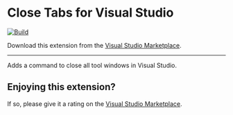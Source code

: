 ﻿[marketplace]: https://marketplace.visualstudio.com/items?itemName=Timwi.RTVS2022CloseAllToolWindows

# Close Tabs for Visual Studio

[![Build](https://github.com/RT-Projects/CloseAllToolWindows/actions/workflows/build.yaml/badge.svg)](https://github.com/RT-Projects/CloseAllToolWindows/actions/workflows/build.yaml)

Download this extension from the [Visual Studio Marketplace][marketplace].

--------------------------------------

Adds a command to close all tool windows in Visual Studio.

## Enjoying this extension?
If so, please give it a rating on the [Visual Studio Marketplace][marketplace].
